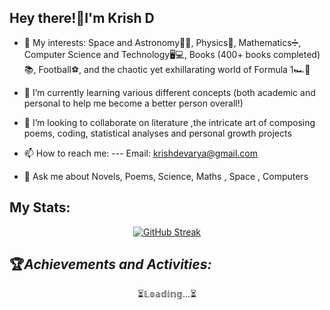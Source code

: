 ## Hey there!👋I'm Krish D ##

- 🔭 My interests: Space and Astronomy🌌🚀, Physics🔭, Mathematics➗, Computer Science and Technology🖥💻, Books (400+ books completed)📚, Football⚽, and the chaotic yet exhillarating world of Formula 1🏎🏁

- 🌱 I’m currently learning various different concepts (both academic and personal to help me become a better person overall!)

- 👯 I’m looking to collaborate on literature ,the intricate art of composing poems, coding, statistical analyses and personal growth projects

- 📫 How to reach me: --- Email: krishdevarya@gmail.com

- 💬 Ask me about Novels, Poems, Science, Maths , Space , Computers

## My Stats: ##
<div align="center">
  
[![GitHub Streak](https://github-readme-streak-stats.herokuapp.com?user=CapnFusion&theme=dark&border_radius=25&date_format=M%20j%5B%2C%20Y%5D&border=EBEBEB)](https://git.io/streak-stats)
</div>

## :trophy:_**Achievements and Activities:**_
<div align="center">
⏳𝕃𝕠𝕒𝕕𝕚𝕟𝕘...⏳
</div>
<!--
**CapnFusion/CapnFusion** is a ✨ _special_ ✨ repository because its `README.md` (this file) appears on your GitHub profile.

Here are some ideas to get you started:


-->
